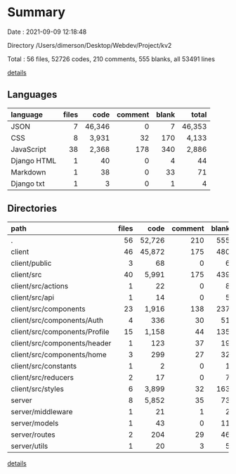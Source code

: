 # Summary

Date : 2021-09-09 12:18:48

Directory /Users/dimerson/Desktop/Webdev/Project/kv2

Total : 56 files,  52726 codes, 210 comments, 555 blanks, all 53491 lines

[details](details.md)

## Languages
| language | files | code | comment | blank | total |
| :--- | ---: | ---: | ---: | ---: | ---: |
| JSON | 7 | 46,346 | 0 | 7 | 46,353 |
| CSS | 8 | 3,931 | 32 | 170 | 4,133 |
| JavaScript | 38 | 2,368 | 178 | 340 | 2,886 |
| Django HTML | 1 | 40 | 0 | 4 | 44 |
| Markdown | 1 | 38 | 0 | 33 | 71 |
| Django txt | 1 | 3 | 0 | 1 | 4 |

## Directories
| path | files | code | comment | blank | total |
| :--- | ---: | ---: | ---: | ---: | ---: |
| . | 56 | 52,726 | 210 | 555 | 53,491 |
| client | 46 | 45,872 | 175 | 480 | 46,527 |
| client/public | 3 | 68 | 0 | 6 | 74 |
| client/src | 40 | 5,991 | 175 | 439 | 6,605 |
| client/src/actions | 1 | 22 | 0 | 8 | 30 |
| client/src/api | 1 | 14 | 0 | 5 | 19 |
| client/src/components | 23 | 1,916 | 138 | 237 | 2,291 |
| client/src/components/Auth | 4 | 336 | 30 | 51 | 417 |
| client/src/components/Profile | 15 | 1,158 | 44 | 135 | 1,337 |
| client/src/components/header | 1 | 123 | 37 | 19 | 179 |
| client/src/components/home | 3 | 299 | 27 | 32 | 358 |
| client/src/constants | 1 | 2 | 0 | 1 | 3 |
| client/src/reducers | 2 | 17 | 0 | 7 | 24 |
| client/src/styles | 6 | 3,899 | 32 | 163 | 4,094 |
| server | 8 | 5,852 | 35 | 73 | 5,960 |
| server/middleware | 1 | 21 | 1 | 2 | 24 |
| server/models | 1 | 43 | 0 | 11 | 54 |
| server/routes | 2 | 204 | 29 | 46 | 279 |
| server/utils | 1 | 20 | 3 | 5 | 28 |

[details](details.md)
